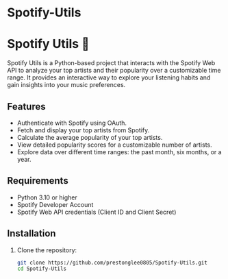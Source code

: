 # Spotify-Utils 

# Spotify Utils 🎵

Spotify Utils is a Python-based project that interacts with the Spotify Web API to analyze your top artists and their popularity over a customizable time range. It provides an interactive way to explore your listening habits and gain insights into your music preferences.

## Features
- Authenticate with Spotify using OAuth.
- Fetch and display your top artists from Spotify.
- Calculate the average popularity of your top artists.
- View detailed popularity scores for a customizable number of artists.
- Explore data over different time ranges: the past month, six months, or a year.

## Requirements
- Python 3.10 or higher
- Spotify Developer Account
- Spotify Web API credentials (Client ID and Client Secret)

## Installation

1. Clone the repository:
   ```bash
   git clone https://github.com/prestonglee0805/Spotify-Utils.git
   cd Spotify-Utils
